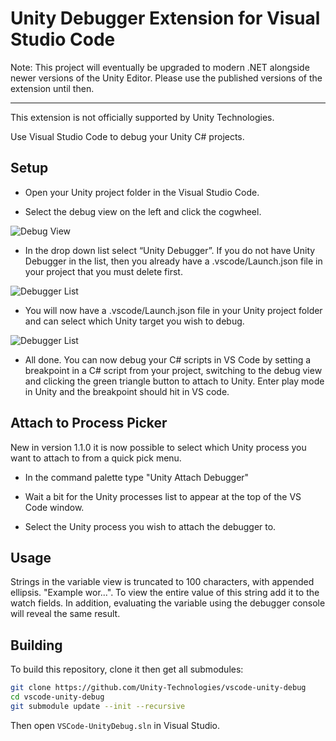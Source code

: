# Unity Debugger Extension for Visual Studio Code

Note: This project will eventually be upgraded to modern .NET alongside newer versions of the Unity Editor. Please use the published versions of the extension until then.

---


This extension is not officially supported by Unity Technologies.

Use Visual Studio Code to debug your Unity C# projects.

## Setup

- Open your Unity project folder in the Visual Studio Code.

- Select the debug view on the left and click the cogwheel.

![Debug View](Screenshots/vscode-debug-view.png)

- In the drop down list select “Unity Debugger”. If you do not have Unity Debugger in the list, then you already have a .vscode/Launch.json file in your project that you must delete first.

![Debugger List](Screenshots/vscode-debugger-list.png)

- You will now have a .vscode/Launch.json file in your Unity project folder and can select which Unity target you wish to debug.

![Debugger List](Screenshots/vscode-debugger-unity.png)

- All done. You can now debug your C# scripts in VS Code by setting a breakpoint in a C# script from your project, switching to the debug view and clicking the green triangle button to attach to Unity. Enter play mode in Unity and the breakpoint should hit in VS code.

## Attach to Process Picker

New in version 1.1.0 it is now possible to select which Unity process you want to attach to from a quick pick menu.

- In the command palette type "Unity Attach Debugger"

- Wait a bit for the Unity processes list to appear at the top of the VS Code window.

- Select the Unity process you wish to attach the debugger to.

## Usage

Strings in the variable view is truncated to 100 characters, with appended ellipsis. "Example wor...". To view the entire value of this string add it to the watch fields. In addition, evaluating the variable using the debugger console will reveal the same result.

## Building

To build this repository, clone it then get all submodules:

```bash
git clone https://github.com/Unity-Technologies/vscode-unity-debug
cd vscode-unity-debug
git submodule update --init --recursive
```

Then open `VSCode-UnityDebug.sln` in Visual Studio.

